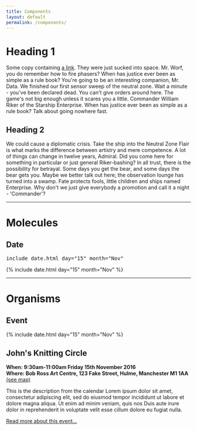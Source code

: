```yaml
---
title: Components
layout: default
permalink: /components/
---
```


# Heading 1

Some copy containing [a link](/#). They were just sucked into space. Mr. Worf, you do remember how to fire phasers? When has justice ever been as simple as a rule book? You're going to be an interesting companion, Mr. Data. We finished our first sensor sweep of the neutral zone. Wait a minute - you've been declared dead. You can't give orders around here. The game's not big enough unless it scares you a little. Commander William Riker of the Starship Enterprise. When has justice ever been as simple as a rule book? Talk about going nowhere fast.

## Heading 2

We could cause a diplomatic crisis. Take the ship into the Neutral Zone Flair is what marks the difference between artistry and mere competence. A lot of things can change in twelve years, Admiral. Did you come here for something in particular or just general Riker-bashing? In all trust, there is the possibility for betrayal. Some days you get the bear, and some days the bear gets you. Maybe we better talk out here; the observation lounge has turned into a swamp. Fate protects fools, little children and ships named Enterprise. Why don't we just give everybody a promotion and call it a night - 'Commander'?

<hr>

# Molecules

## Date

<pre>include date.html day="15" month="Nov"</pre>

{% include date.html day="15" month="Nov" %}

<hr>

# Organisms

## Event

<div class="event">
  <div class="event__date">
    {% include date.html day="15" month="Nov" %}
  </div>
  <div class="event__description">
    <h2 class="event__title">
      John's Knitting Circle
    </h2>
    <p class="event__details">
      <strong>When: 9:30am-11:00am Friday 15th November 2016</strong><br>
      <strong>Where: Bob Ross Art Centre, 123 Fake Street, Hulme, Manchester M1 1AA</strong> <a href="#">(see map)</a>
    </p>
    <p class="event__summary">
      This is the description from the calendar Lorem ipsum dolor sit amet, consectetur adipiscing elit, sed do eiusmod tempor incididunt ut labore et dolore magna aliqua. Ut enim ad minim veniam, quis nos Duis aute irure dolor in reprehenderit in voluptate velit esse cillum dolore eu fugiat nulla.
    </p>
    <p class="event__more">
      <a href="#">Read more about this event&hellip;</a>
    </p>
</div>
